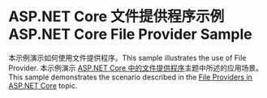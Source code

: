 # <a name="aspnet-core-file-provider-sample"></a><span data-ttu-id="96872-101">ASP.NET Core 文件提供程序示例</span><span class="sxs-lookup"><span data-stu-id="96872-101">ASP.NET Core File Provider Sample</span></span>

<span data-ttu-id="96872-102">本示例演示如何使用文件提供程序。</span><span class="sxs-lookup"><span data-stu-id="96872-102">This sample illustrates the use of File Provider.</span></span> <span data-ttu-id="96872-103">本示例演示 [ASP.NET Core 中的文件提供程序](https://docs.microsoft.com/aspnet/core/fundamentals/file-providers)主题中所述的应用场景。</span><span class="sxs-lookup"><span data-stu-id="96872-103">This sample demonstrates the scenario described in the [File Providers in ASP.NET Core](https://docs.microsoft.com/aspnet/core/fundamentals/file-providers) topic.</span></span>
